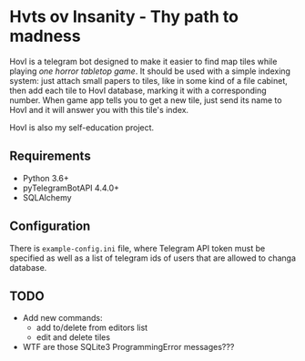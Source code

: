 # Hvts ov Insanity - Thy path to madness #
HovI is a telegram bot designed to make it easier to find map tiles while
playing *one horror tabletop game*. It should be used with a simple indexing 
system: just attach small papers to tiles, like in some kind of a file cabinet,
then add each tile to HovI database, marking it with a corresponding number.
When game app tells you to get a new tile, just send its name to HovI and it
will answer you with this tile's index.

HovI is also my self-education project.

## Requirements ##
- Python 3.6+
- pyTelegramBotAPI 4.4.0+
- SQLAlchemy

## Configuration ##
There is `example-config.ini` file, where Telegram API token must be specified
as well as a list of telegram ids of users that are allowed to changa database.

## TODO ##
- Add new commands:
  - add to/delete from editors list
  - edit and delete tiles
- WTF are those SQLite3 ProgrammingError messages???
